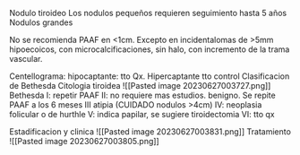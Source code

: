 Nodulo tiroideo
Los nodulos pequeños requieren seguimiento hasta 5 años
Nodulos grandes

No se recomienda PAAF en <1cm.
Excepto en incidentalomas de >5mm hipoecoicos, con microcalcificaciones, sin halo, con incremento de la trama vascular.

Centellograma: hipocaptante: tto Qx.
Hipercaptante tto control
Clasificacion de Bethesda Citologia tiroidea
![[Pasted image 20230627003727.png]]
Bethesda 
	I: repetir PAAF
	II: no requiere mas estudios. benigno. Se repite PAAF a los 6 meses
	III atipia (CUIDADO nodulos >4cm)
	IV: neoplasia folicular o de hurthle 
	V: indica papilar, se sugiere tiroidectomia
	VI: tto qx

Estadificacion y clinica
![[Pasted image 20230627003831.png]]
Tratamiento
![[Pasted image 20230627003805.png]]

